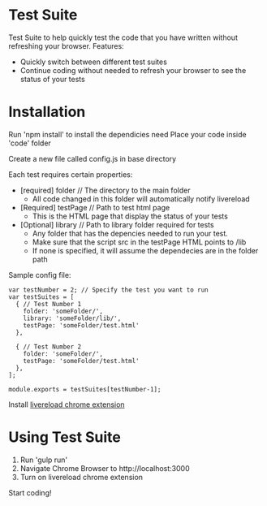 # Test Suite
Test Suite to help quickly test the code that you have written without refreshing your browser.
Features:
- Quickly switch between different test suites
- Continue coding without needed to refresh your browser to see the status of your tests

# Installation
Run 'npm install' to install the dependicies need
Place your code inside 'code' folder

Create a new file called config.js in base directory

Each test requires certain properties: 

* [required] folder // The directory to the main folder
  * All code changed in this folder will automatically notify livereload
* [Required] testPage // Path to test html page
  * This is the HTML page that display the status of your tests
* [Optional] library // Path to library folder required for tests
  * Any folder that has the depencies needed to run your test.
  * Make sure that the script src in the testPage HTML points to /lib
  * If none is specified, it will assume the dependecies are in the folder path

Sample config file:
```
var testNumber = 2; // Specify the test you want to run
var testSuites = [ 
  { // Test Number 1
    folder: 'someFolder/',
    library: 'someFolder/lib/',
    testPage: 'someFolder/test.html'
  },

  { // Test Number 2
    folder: 'someFolder/',
    testPage: 'someFolder/test.html'
  },
];

module.exports = testSuites[testNumber-1];
```
Install [livereload chrome extension](https://chrome.google.com/webstore/detail/livereload/jnihajbhpnppcggbcgedagnkighmdlei?hl=en)

# Using Test Suite

1. Run 'gulp run'
2. Navigate Chrome Browser to http://localhost:3000
3. Turn on livereload chrome extension

Start coding!




